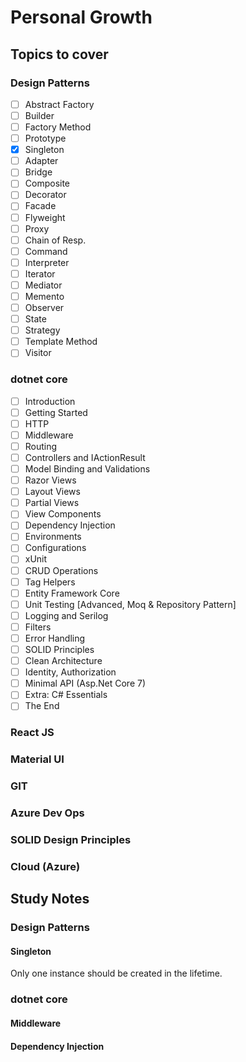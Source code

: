 # Personal Growth

## Topics to cover

### Design Patterns
 - [ ] Abstract Factory
 - [ ] Builder
 - [ ] Factory Method
 - [ ] Prototype
 - [X] Singleton
 - [ ] Adapter
 - [ ] Bridge
 - [ ] Composite
 - [ ] Decorator
 - [ ] Facade
 - [ ] Flyweight
 - [ ] Proxy
 - [ ] Chain of Resp.
 - [ ] Command
 - [ ] Interpreter
 - [ ] Iterator
 - [ ] Mediator
 - [ ] Memento
 - [ ] Observer
 - [ ] State
 - [ ] Strategy
 - [ ] Template Method
 - [ ] Visitor

### dotnet core
 - [ ] Introduction
 - [ ] Getting Started
 - [ ] HTTP
 - [ ] Middleware
 - [ ] Routing
 - [ ] Controllers and IActionResult
 - [ ] Model Binding and Validations
 - [ ] Razor Views
 - [ ] Layout Views
 - [ ] Partial Views
 - [ ] View Components
 - [ ] Dependency Injection
 - [ ] Environments
 - [ ] Configurations
 - [ ] xUnit
 - [ ] CRUD Operations
 - [ ] Tag Helpers
 - [ ] Entity Framework Core
 - [ ] Unit Testing [Advanced, Moq & Repository Pattern]
 - [ ] Logging and Serilog
 - [ ] Filters
 - [ ] Error Handling
 - [ ] SOLID Principles
 - [ ] Clean Architecture
 - [ ] Identity, Authorization
 - [ ] Minimal API (Asp.Net Core 7)
 - [ ] Extra: C# Essentials
 - [ ] The End

### React JS
### Material UI
### GIT
### Azure Dev Ops
### SOLID Design Principles
### Cloud (Azure)

## Study Notes
### Design Patterns
#### Singleton
Only one instance should be created in the lifetime.

### dotnet core
#### Middleware

#### Dependency Injection
